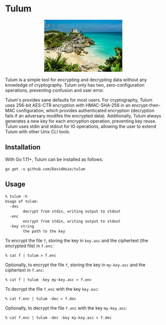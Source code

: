 # Tulum

<p align="center">
    <img src="https://github.com/DavidHuie/tulum/raw/master/images/tulum.jpg" width="50%" height="50%">
</p>

Tulum is a simple tool for encrypting and decrypting data without any
knowledge of cryptography. Tulum only has two, zero-configuration
operations, preventing confusion and user error.

Tulum's provides sane defaults for most users. For cryptography, Tulum
uses 256-bit AES-CTR encryption with HMAC-SHA-256 in an
encrypt-then-MAC configuration, which provides authenticated
encryption (decryption fails if an adversary modifes the encrypted
data). Additionally, Tulum always generates a new key for each
encryption operation, preventing key reuse. Tulum uses stdin and
stdout for IO operations, allowing the user to extend Tulum with other
Unix CLI tools.

## Installation

With Go 1.11+, Tulum can be installed as follows:
```shell
go get -u github.com/DavidHuie/tulum
```

## Usage

```text
% tulum -h
Usage of tulum:
  -dec
    	decrypt from stdin, writing output to stdout
  -enc
    	encrypt from stdin, writing output to stdout
  -key string
    	the path to the key
```

To encrypt the file `f`, storing the key in `key.asc` and the
ciphertext (the encrypted file) in `f.enc`:
```shell
% cat f | tulum > f.enc
```

Optionally, to encrypt the file `f`, storing the key in `my-key.asc`
and the ciphertext in `f.enc`:
```shell
% cat f | tulum -key my-key.asc > f.enc
```

To decrypt the file `f.enc` with the key `key.asc`:
```shell
% cat f.enc | tulum -dec > f.dec
```

Optionally, to decrypt the file `f.enc` with the key `my-key.asc`:
```shell
% cat f.enc | tulum -dec -key my-key.asc > f.dec
```
